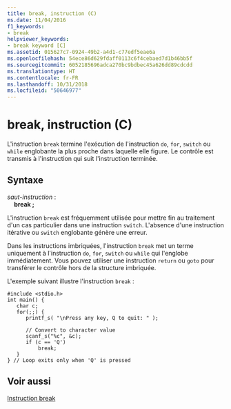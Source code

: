 ```yaml
---
title: break, instruction (C)
ms.date: 11/04/2016
f1_keywords:
- break
helpviewer_keywords:
- break keyword [C]
ms.assetid: 015627c7-0924-49b2-a4d1-c77edf5eae6a
ms.openlocfilehash: 54ece86d629fdaff0113c6f4cebaed7d1b46bb5f
ms.sourcegitcommit: 6052185696adca270bc9bdbec45a626dd89cdcdd
ms.translationtype: HT
ms.contentlocale: fr-FR
ms.lasthandoff: 10/31/2018
ms.locfileid: "50646977"
---
```

# <a name="break-statement-c"></a>break, instruction (C)

L'instruction `break` termine l'exécution de l'instruction `do`, `for`, `switch` ou `while` englobante la plus proche dans laquelle elle figure. Le contrôle est transmis à l'instruction qui suit l'instruction terminée.

## <a name="syntax"></a>Syntaxe

*saut-instruction* :<br/>
&nbsp;&nbsp;&nbsp;&nbsp;**break ;**

L'instruction `break` est fréquemment utilisée pour mettre fin au traitement d'un cas particulier dans une instruction `switch`. L'absence d'une instruction itérative ou `switch` englobante génère une erreur.

Dans les instructions imbriquées, l'instruction `break` met un terme uniquement à l'instruction `do`, `for`, `switch` ou `while` qui l'englobe immédiatement. Vous pouvez utiliser une instruction `return` ou `goto` pour transférer le contrôle hors de la structure imbriquée.

L'exemple suivant illustre l'instruction `break` :

```
#include <stdio.h>
int main() {
   char c;
   for(;;) {
      printf_s( "\nPress any key, Q to quit: " );

      // Convert to character value
      scanf_s("%c", &c);
      if (c == 'Q')
          break;
   }
} // Loop exits only when 'Q' is pressed
```

## <a name="see-also"></a>Voir aussi

[Instruction break](../cpp/break-statement-cpp.md)